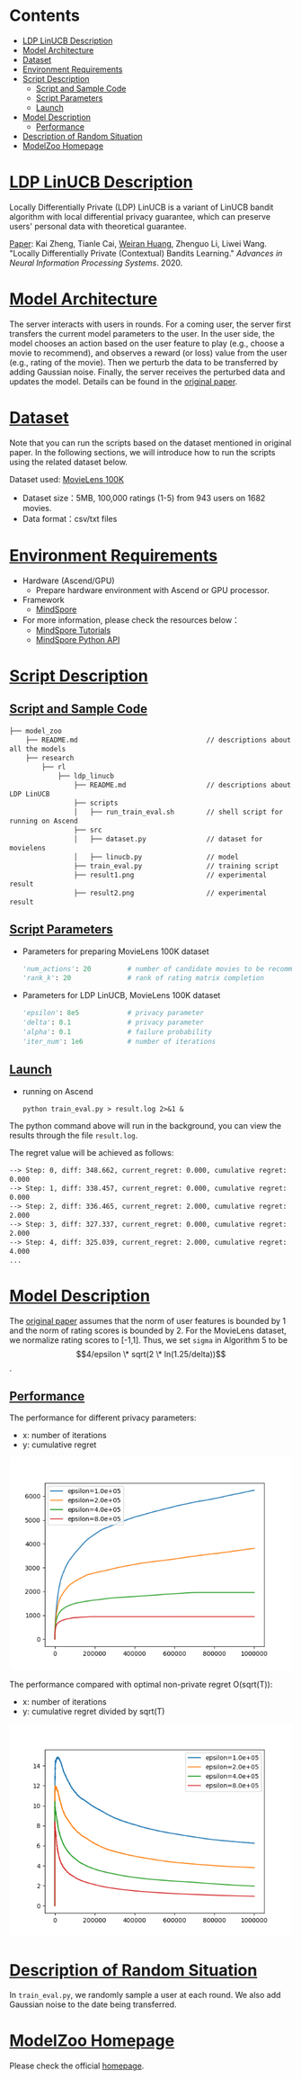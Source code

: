 # Contents

- [LDP LinUCB Description](#ldp-linucb-description)
- [Model Architecture](#model-architecture)
- [Dataset](#dataset)
- [Environment Requirements](#environment-requirements)
- [Script Description](#script-description)
    - [Script and Sample Code](#script-and-sample-code)
    - [Script Parameters](#script-parameters)
    - [Launch](#launch)
- [Model Description](#model-description)
    - [Performance](#performance)
- [Description of Random Situation](#description-of-random-situation)
- [ModelZoo Homepage](#modelzoo-homepage)

# [LDP LinUCB Description](#contents)

Locally Differentially Private (LDP) LinUCB is a variant of LinUCB bandit algorithm with local differential privacy guarantee, which can preserve users' personal data with theoretical guarantee.

[Paper](https://arxiv.org/abs/2006.00701):  Kai Zheng, Tianle Cai, [Weiran Huang](https://www.weiranhuang.com), Zhenguo Li, Liwei Wang. "Locally Differentially Private (Contextual) Bandits Learning." *Advances in Neural Information Processing Systems*. 2020.

# [Model Architecture](#contents)

The server interacts with users in rounds. For a coming user, the server first transfers the current model parameters to the user. In the user side, the model chooses an action based on the user feature to play (e.g., choose a movie to recommend), and observes a reward (or loss) value from the user (e.g., rating of the movie). Then we perturb the data to be transferred by adding Gaussian noise. Finally, the server receives the perturbed data and updates the model. Details can be found in the [original paper](https://arxiv.org/abs/2006.00701).

# [Dataset](#contents)

Note that you can run the scripts based on the dataset mentioned in original paper. In the following sections, we will introduce how to run the scripts using the related dataset below.

Dataset used: [MovieLens 100K](https://grouplens.org/datasets/movielens/100k/)

- Dataset size：5MB, 100,000 ratings (1-5) from 943 users on 1682 movies.
- Data format：csv/txt files

# [Environment Requirements](#contents)

- Hardware (Ascend/GPU)
    - Prepare hardware environment with Ascend or GPU processor.
- Framework
    - [MindSpore](https://www.mindspore.cn/install/en)
- For more information, please check the resources below：
    - [MindSpore Tutorials](https://www.mindspore.cn/tutorials/en/master/index.html)
  - [MindSpore Python API](https://www.mindspore.cn/docs/api/en/master/index.html)

# [Script Description](#contents)

## [Script and Sample Code](#contents)

```console
├── model_zoo
    ├── README.md                                // descriptions about all the models
    ├── research
        ├── rl
            ├── ldp_linucb
                ├── README.md                    // descriptions about LDP LinUCB
                ├── scripts
                │   ├── run_train_eval.sh        // shell script for running on Ascend
                ├── src
                │   ├── dataset.py               // dataset for movielens
                │   ├── linucb.py                // model
                ├── train_eval.py                // training script
                ├── result1.png                  // experimental result
                ├── result2.png                  // experimental result
```

## [Script Parameters](#contents)

- Parameters for preparing MovieLens 100K dataset

  ```python
  'num_actions': 20         # number of candidate movies to be recommended
  'rank_k': 20              # rank of rating matrix completion
  ```

- Parameters for LDP LinUCB, MovieLens 100K dataset

  ```python
  'epsilon': 8e5            # privacy parameter
  'delta': 0.1              # privacy parameter
  'alpha': 0.1              # failure probability
  'iter_num': 1e6           # number of iterations
  ```

## [Launch](#contents)

- running on Ascend

  ```shell
  python train_eval.py > result.log 2>&1 &
  ```

The python command above will run in the background, you can view the results through the file `result.log`.

The regret value will be achieved as follows:

```console
--> Step: 0, diff: 348.662, current_regret: 0.000, cumulative regret: 0.000
--> Step: 1, diff: 338.457, current_regret: 0.000, cumulative regret: 0.000
--> Step: 2, diff: 336.465, current_regret: 2.000, cumulative regret: 2.000
--> Step: 3, diff: 327.337, current_regret: 0.000, cumulative regret: 2.000
--> Step: 4, diff: 325.039, current_regret: 2.000, cumulative regret: 4.000
...
```

# [Model Description](#contents)

The [original paper](https://arxiv.org/abs/2006.00701) assumes that the norm of user features is bounded by 1 and the norm of rating scores is bounded by 2. For the MovieLens dataset, we normalize rating scores to [-1,1]. Thus, we set `sigma` in Algorithm 5 to be $$4/epsilon \* sqrt(2 \* ln(1.25/delta))$$.

## [Performance](#contents)

The performance for different privacy parameters:

- x: number of iterations
- y: cumulative regret

![Result1](result1.png)

The performance compared with optimal non-private regret O(sqrt(T)):

- x: number of iterations
- y: cumulative regret divided by sqrt(T)

![Result2](result2.png)

# [Description of Random Situation](#contents)

In `train_eval.py`, we randomly sample a user at each round. We also add Gaussian noise to the date being transferred.

# [ModelZoo Homepage](#contents)

Please check the official
[homepage](https://gitee.com/mindspore/models).
